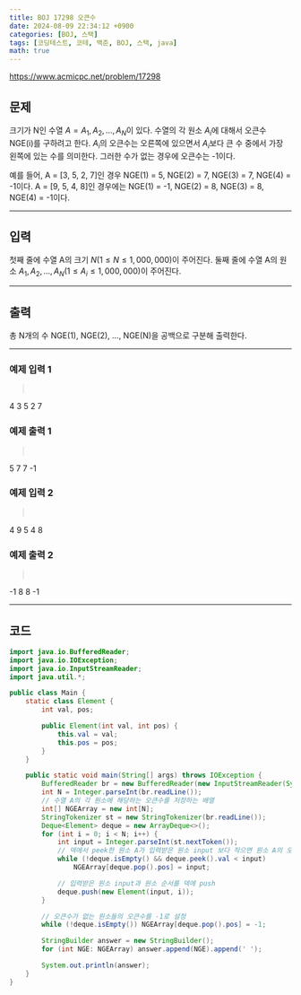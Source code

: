 ```yaml
---
title: BOJ 17298 오큰수
date: 2024-08-09 22:34:12 +0900
categories: [BOJ, 스택]
tags: [코딩테스트, 코테, 백준, BOJ, 스택, java]
math: true
---
```


<https://www.acmicpc.net/problem/17298>

## 문제
크기가 N인 수열 $A = A_1, A_2, ..., A_N$이 있다. 수열의 각 원소 $A_i$에 대해서 오큰수 NGE(i)를 구하려고 한다. $A_i$의 오큰수는 오른쪽에 있으면서 $A_i$보다 큰 수 중에서 가장 왼쪽에 있는 수를 의미한다. 그러한 수가 없는 경우에 오큰수는 -1이다.

예를 들어, A = [3, 5, 2, 7]인 경우 NGE(1) = 5, NGE(2) = 7, NGE(3) = 7, NGE(4) = -1이다. A = [9, 5, 4, 8]인 경우에는 NGE(1) = -1, NGE(2) = 8, NGE(3) = 8, NGE(4) = -1이다.

---
## 입력
첫째 줄에 수열 A의 크기 $N (1 ≤ N ≤ 1,000,000)$이 주어진다. 둘째 줄에 수열 A의 원소 $A_1, A_2, ..., A_N (1 ≤ A_i ≤ 1,000,000)$이 주어진다.

---
## 출력
총 N개의 수 NGE(1), NGE(2), ..., NGE(N)을 공백으로 구분해 출력한다.

---
### 예제 입력 1
> <pre>
4
3 5 2 7
> </pre>

### 예제 출력 1
> <pre>
5 7 7 -1
> </pre>

### 예제 입력 2
> <pre>
4
9 5 4 8
> </pre>

### 예제 출력 2
> <pre>
-1 8 8 -1
> </pre>

---
## 코드

```java
import java.io.BufferedReader;
import java.io.IOException;
import java.io.InputStreamReader;
import java.util.*;

public class Main {
    static class Element {
        int val, pos;

        public Element(int val, int pos) {
            this.val = val;
            this.pos = pos;
        }
    }

    public static void main(String[] args) throws IOException {
        BufferedReader br = new BufferedReader(new InputStreamReader(System.in));
        int N = Integer.parseInt(br.readLine());
        // 수열 A의 각 원소에 해당하는 오큰수를 저장하는 배열
        int[] NGEArray = new int[N];
        StringTokenizer st = new StringTokenizer(br.readLine());
        Deque<Element> deque = new ArrayDeque<>();
        for (int i = 0; i < N; i++) {
            int input = Integer.parseInt(st.nextToken());
            // 덱에서 peek한 원소 A가 입력받은 원소 input 보다 작으면 원소 A의 오큰수를 input으로 설정
            while (!deque.isEmpty() && deque.peek().val < input)
                NGEArray[deque.pop().pos] = input;

            // 입력받은 원소 input과 원소 순서를 덱에 push
            deque.push(new Element(input, i));
        }

        // 오큰수가 없는 원소들의 오큰수를 -1로 설정
        while (!deque.isEmpty()) NGEArray[deque.pop().pos] = -1;

        StringBuilder answer = new StringBuilder();
        for (int NGE: NGEArray) answer.append(NGE).append(' ');

        System.out.println(answer);
    }
}
```
